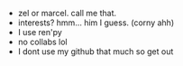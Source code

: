 - zel or marcel. call me that.
- interests? hmm... him I guess. (corny ahh)
- I use ren'py
- no collabs lol
- I dont use my github that much so get out
